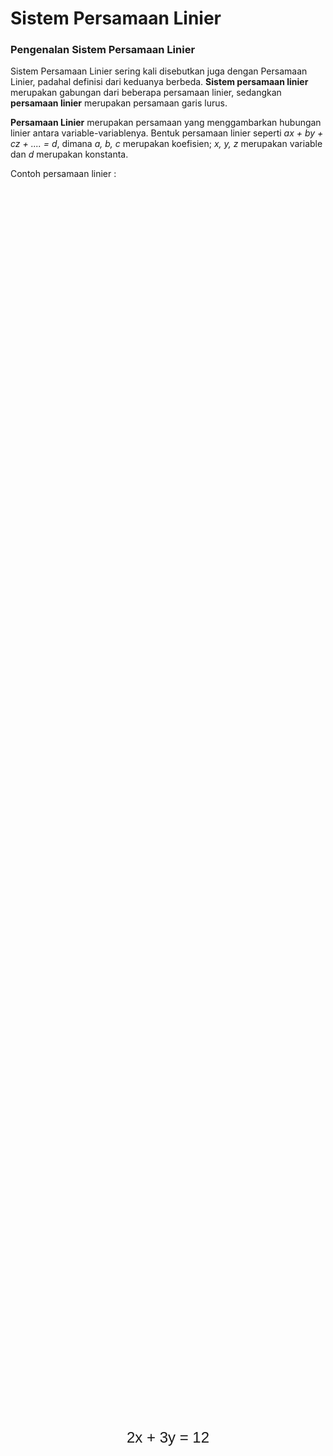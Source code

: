 # Sistem Persamaan Linier

### Pengenalan Sistem Persamaan Linier
Sistem Persamaan Linier sering kali disebutkan juga dengan Persamaan Linier, padahal definisi dari keduanya berbeda. **Sistem persamaan linier** merupakan gabungan dari beberapa persamaan linier, sedangkan **persamaan linier** merupakan persamaan garis lurus.

**Persamaan Linier** merupakan persamaan yang menggambarkan hubungan linier antara variable-variablenya. Bentuk persamaan linier seperti _ax + by + cz + .... = d_, dimana _a, b, c_ merupakan koefisien; _x, y, z_ merupakan variable dan _d_ merupakan konstanta.

Contoh persamaan linier :

<div style="display: flex; justify-content: center; align-items: center; height: 100vh; margin: 0; font-family: Arial, sans-serif;">
  <div style="text-align: center; font-size: 24px;">
    <p>2x + 3y = 12</p>
  </div>
</div>

Dari persamaan linier tersebut akan membentuk suatu garis lurus.


**Sistem Persamaan Linier** merupakan kumpulan beberapa persamaan linier yang saling berkaitan, dan tujuannya adalah mencari nilai variabel yang memenuhi semua persamaan dalam sistem tersebut. Sistem ini bisa memiliki dua atau lebih persamaan linier, dan solusinya adalah nilai-nilai variabel yang memenuhi setiap persamaan dalam sistem tersebut.

contoh sistem persamaan linier : 

<div style="display: flex; justify-content: center; align-items: center; height: 100vh; margin: 0; font-family: Arial, sans-serif;">
  <div style="text-align: center; font-size: 24px;">
    <p>2x + 3y = 6</p>
    <p>x - y = 1</p>
  </div>
</div>


Sistem ini terdiri dari dua persamaan linier, jadi kita harus mencari nilai x dan y yang memenuhi dua persamaan tersebut.
